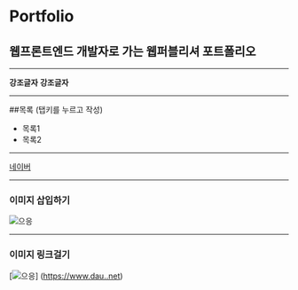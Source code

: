 # Portfolio
## 웹프론트엔드 개발자로 가는 웹퍼블리셔 포트폴리오

---
**강조글자**
__강조글자__

---

##목록 (탭키를 누르고 작성)
  - 목록1
  - 목록2

---

[네이버](https://www.naver.com '네이버 바로가기')

---

### 이미지 삽입하기
![으응](https://user-images.githubusercontent.com/75105125/203675576-363de431-5f66-414e-b391-aa64a8d34c54.png "으으음")

---
### 이미지 링크걸기
[![으응](https://user-images.githubusercontent.com/75105125/203675576-363de431-5f66-414e-b391-aa64a8d34c54.png "으으음")]
(https://www.dau..net)
